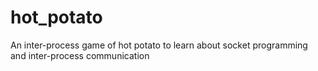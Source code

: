 # hot_potato
An inter-process game of hot potato to learn about socket programming and inter-process communication
